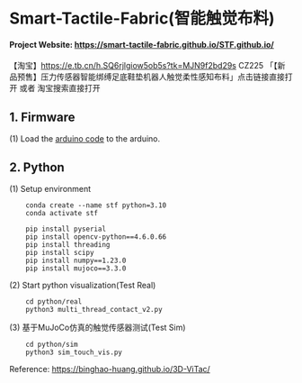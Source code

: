 # Smart-Tactile-Fabric(智能触觉布料)

#### Project Website: https://smart-tactile-fabric.github.io/STF.github.io/

【淘宝】https://e.tb.cn/h.SQ6rjlgiow5ob5s?tk=MJN9f2bd29s CZ225 「【新品预售】压力传感器智能绑缚足底鞋垫机器人触觉柔性感知布料」点击链接直接打开 或者 淘宝搜索直接打开

## 1. Firmware

(1) Load the [arduino code](/arduino_code/MatrixArray.ino) to the arduino. 


## 2. Python
(1) Setup environment

        conda create --name stf python=3.10
        conda activate stf
        
        pip install pyserial
        pip install opencv-python==4.6.0.66
        pip install threading
        pip install scipy
        pip install numpy==1.23.0
        pip install mujoco==3.3.0


(2) Start python visualization(Test Real)

        cd python/real
        python3 multi_thread_contact_v2.py

(3) 基于MuJoCo仿真的触觉传感器测试(Test Sim)

        cd python/sim
        python3 sim_touch_vis.py

Reference: https://binghao-huang.github.io/3D-ViTac/
